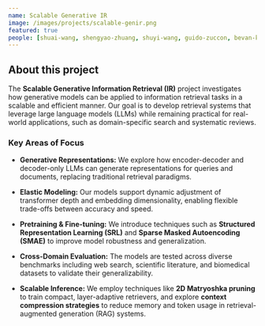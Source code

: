 ```yaml
---
name: Scalable Generative IR
image: /images/projects/scalable-genir.png
featured: true
people: [shuai-wang, shengyao-zhuang, shuyi-wang, guido-zuccon, bevan-koopman]
---
```


## About this project

The **Scalable Generative Information Retrieval (IR)** project investigates how generative models can be applied to information retrieval tasks in a scalable and efficient manner. Our goal is to develop retrieval systems that leverage large language models (LLMs) while remaining practical for real-world applications, such as domain-specific search and systematic reviews.

### Key Areas of Focus
- **Generative Representations:** We explore how encoder-decoder and decoder-only LLMs can generate representations for queries and documents, replacing traditional retrieval paradigms.

- **Elastic Modeling:** Our models support dynamic adjustment of transformer depth and embedding dimensionality, enabling flexible trade-offs between accuracy and speed.

- **Pretraining & Fine-tuning:** We introduce techniques such as **Structured Representation Learning (SRL)** and **Sparse Masked Autoencoding (SMAE)** to improve model robustness and generalization.

- **Cross-Domain Evaluation:** The models are tested across diverse benchmarks including web search, scientific literature, and biomedical datasets to validate their generalizability.

- **Scalable Inference:** We employ techniques like **2D Matryoshka pruning** to train compact, layer-adaptive retrievers, and explore **context compression strategies** to reduce memory and token usage in retrieval-augmented generation (RAG) systems.
